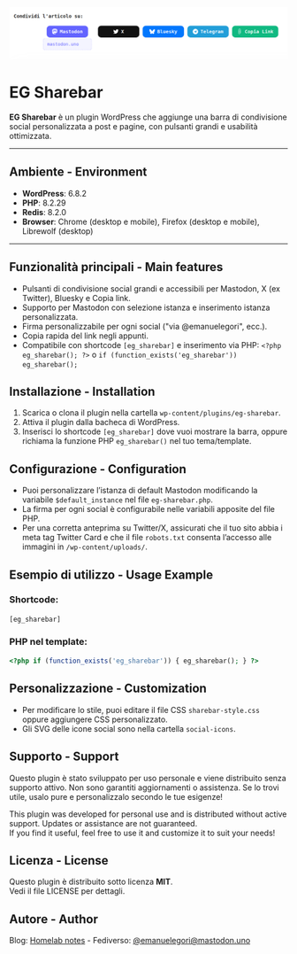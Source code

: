 ![EG Sharebar - screenshot](https://github.com/emanuelegori/eg-sharebar/raw/main/screenshot.png)

# EG Sharebar

**EG Sharebar** è un plugin WordPress che aggiunge una barra di condivisione social personalizzata a post e pagine, con pulsanti grandi e usabilità ottimizzata.

---

## Ambiente - Environment

- **WordPress**: 6.8.2 
- **PHP**: 8.2.29
- **Redis**: 	8.2.0
- **Browser**: Chrome (desktop e mobile), Firefox (desktop e mobile), Librewolf (desktop)

---

## Funzionalità principali - Main features

- Pulsanti di condivisione social grandi e accessibili per Mastodon, X (ex Twitter), Bluesky e Copia link.
- Supporto per Mastodon con selezione istanza e inserimento istanza personalizzata.
- Firma personalizzabile per ogni social ("via @emanuelegori", ecc.).
- Copia rapida del link negli appunti.
- Compatibile con shortcode `[eg_sharebar]` e inserimento via PHP: `<?php eg_sharebar(); ?>` o `if (function_exists('eg_sharebar')) eg_sharebar();`

## Installazione - Installation

1. Scarica o clona il plugin nella cartella `wp-content/plugins/eg-sharebar`.
2. Attiva il plugin dalla bacheca di WordPress.
3. Inserisci lo shortcode `[eg_sharebar]` dove vuoi mostrare la barra, oppure richiama la funzione PHP `eg_sharebar()` nel tuo tema/template.

## Configurazione - Configuration

- Puoi personalizzare l’istanza di default Mastodon modificando la variabile `$default_instance` nel file `eg-sharebar.php`.
- La firma per ogni social è configurabile nelle variabili apposite del file PHP.
- Per una corretta anteprima su Twitter/X, assicurati che il tuo sito abbia i meta tag Twitter Card e che il file `robots.txt` consenta l’accesso alle immagini in `/wp-content/uploads/`.

## Esempio di utilizzo - Usage Example

### Shortcode:

```wordpress
[eg_sharebar]
```

### PHP nel template:

```php
<?php if (function_exists('eg_sharebar')) { eg_sharebar(); } ?>
```

## Personalizzazione - Customization

- Per modificare lo stile, puoi editare il file CSS `sharebar-style.css` oppure aggiungere CSS personalizzato.
- Gli SVG delle icone social sono nella cartella `social-icons`.

## Supporto - Support

Questo plugin è stato sviluppato per uso personale e viene distribuito senza supporto attivo. Non sono garantiti aggiornamenti o assistenza.
Se lo trovi utile, usalo pure e personalizzalo secondo le tue esigenze!

This plugin was developed for personal use and is distributed without active support. Updates or assistance are not guaranteed.  
If you find it useful, feel free to use it and customize it to suit your needs!

## Licenza - License

Questo plugin è distribuito sotto licenza **MIT**.  
Vedi il file LICENSE per dettagli.

## Autore - Author

Blog: [Homelab notes](https://emanuelegori.uno) - Fediverso: [@emanuelegori@mastodon.uno](https://mastodon.uno/@emanuelegori)
